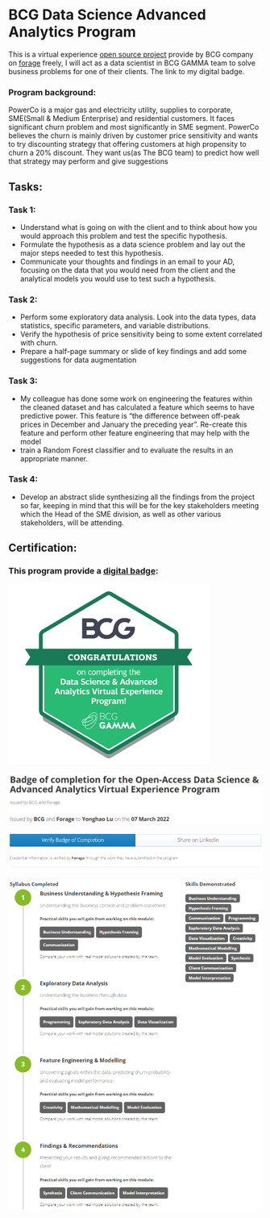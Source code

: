 # BCG Data Science Advanced Analytics Program

This is a virtual experience [open source project](https://www.theforage.com/virtual-internships/prototype/Tcz8gTtprzAS4xSoK/GAMMA-Virtual-Experience-Program?ref=uPfFn5H3bZtBFxJh7) provide by BCG company on [forage](https://www.theforage.com/) freely, I will act as a data scientist in BCG GAMMA team to solve business problems for one of their clients. The link to my digital badge.


### Program background:
PowerCo is a major gas and electricity utility, supplies to corporate, SME(Small & Medium Enterprise) and residential customers. It faces significant churn problem and most significantly in SME segment. PowerCo believes the churn is mainly driven by customer price sensitivity and wants to try discounting strategy that offering customers at high propensity to churn a 20% discount. They want us(as The BCG team) to predict how well that strategy may perform and give suggestions


## Tasks:

### Task 1:
  -  Understand what is going on with the client and to think about how you would approach this problem and test the specific hypothesis.
  -  Formulate the hypothesis as a data science problem and lay out the major steps needed to test this hypothesis. 
  -  Communicate your thoughts and findings in an email to your AD, focusing on the data that you would need from the client and the analytical models you would use to test such a hypothesis.

### Task 2:
  - Perform some exploratory data analysis. Look into the data types, data statistics, specific parameters, and variable distributions. 
  - Verify the hypothesis of price sensitivity being to some extent correlated with churn.
  - Prepare a half-page summary or slide of key findings and add some suggestions for data augmentation
  

### Task 3:
  - My colleague has done some work on engineering the features within the cleaned dataset and has calculated a feature which seems to have predictive power. This feature is “the difference between off-peak prices in December and January the preceding year”. Re-create this feature and perform other feature engineering that may help with the model
  -  train a Random Forest classifier and to evaluate the results in an appropriate manner.

### Task 4:
  - Develop an abstract slide synthesizing all the findings from the project so far, keeping in mind that this will be for the key stakeholders meeting which the Head of the SME division, as well as other various stakeholders, will be attending.



## Certification:
### This program provide a [digital badge](https://www.theforage.com/badges/uPfFn5H3bZtBFxJh7/McwW9gPCN57xrp9KY/Badge%20of%20completion%20for%20the%20Open-Access%20Data%20Science%20&%20Advanced%20Analytics%20Virtual%20Experience%20Program/Yonghao):
![alt text](https://github.com/LuYonghao/BCG_Data_Science_Advanced_Analytics_Program/blob/main/img/Program%20completion%20Badge.png)

![alt text](https://github.com/LuYonghao/BCG_Data_Science_Advanced_Analytics_Program/blob/main/img/Issue.png)

![alt text](https://github.com/LuYonghao/BCG_Data_Science_Advanced_Analytics_Program/blob/main/img/forage.png)

![alt text](https://github.com/LuYonghao/BCG_Data_Science_Advanced_Analytics_Program/blob/main/img/Syllabus.png)
